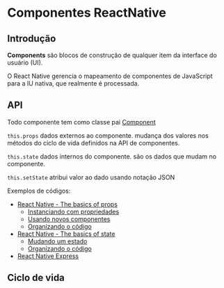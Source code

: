 

# [](#header-1) Componentes ReactNative

## [](#header-2) Introdução

**Components** são blocos de construção de qualquer item da interface do usuário (UI).

O React Native gerencia o mapeamento de componentes de JavaScript para a IU nativa, que realmente é processada.


## [](#header-2) API

Todo componente tem como classe pai [Component](https://reactjs.org/docs/react-component.html)

```this.props``` 
dados externos ao componente.
mudança dos valores nos métodos do ciclo de vida definidos na API de componentes.

```this.state``` 
dados internos do componente.
são os dados que mudam no componente.

```this.setState``` atribui valor ao dado usando notação JSON

Exemplos de códigos: 
- [React Native - The basics of props](http://facebook.github.io/react-native/docs/props.html)
    - [Instanciando com propriedades](https://snack.expo.io/@leonardo-minora/rn-the-basics-of-props-1)
    - [Usando novos componentes](https://snack.expo.io/@leonardo-minora/rn-the-basics-of-props-2)
    - [Organizando o código](https://snack.expo.io/@leonardo-minora/rn-the-basics-of-props-2-v2)
- [React Native - The basics of state](http://facebook.github.io/react-native/docs/state.html)
    - [Mudando um estado](https://snack.expo.io/@leonardo-minora/rn-the-basics-of-state-1)
    - [Organizando o código](https://snack.expo.io/@leonardo-minora/rn-the-basics-of-state-1-v2)
- [React Native Express](http://www.reactnativeexpress.com/component_api)

## [](#header-2) Ciclo de vida


